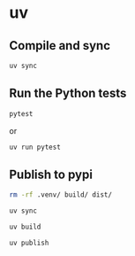 # uv

## Compile and sync

```bash
uv sync
```

## Run the Python tests

```bash
pytest
```

or

```bash
uv run pytest
```

## Publish to pypi

```bash
rm -rf .venv/ build/ dist/
```

```bash
uv sync
```

```bash
uv build
```

```bash
uv publish
```
